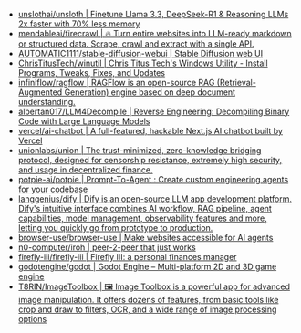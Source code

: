 + [unslothai/unsloth | Finetune Llama 3.3, DeepSeek-R1 & Reasoning LLMs 2x faster with 70% less memory](https://github.com//unslothai/unsloth)
+ [mendableai/firecrawl | 🔥 Turn entire websites into LLM-ready markdown or structured data. Scrape, crawl and extract with a single API.](https://github.com//mendableai/firecrawl)
+ [AUTOMATIC1111/stable-diffusion-webui | Stable Diffusion web UI](https://github.com//AUTOMATIC1111/stable-diffusion-webui)
+ [ChrisTitusTech/winutil | Chris Titus Tech's Windows Utility - Install Programs, Tweaks, Fixes, and Updates](https://github.com//ChrisTitusTech/winutil)
+ [infiniflow/ragflow | RAGFlow is an open-source RAG (Retrieval-Augmented Generation) engine based on deep document understanding.](https://github.com//infiniflow/ragflow)
+ [albertan017/LLM4Decompile | Reverse Engineering: Decompiling Binary Code with Large Language Models](https://github.com//albertan017/LLM4Decompile)
+ [vercel/ai-chatbot | A full-featured, hackable Next.js AI chatbot built by Vercel](https://github.com//vercel/ai-chatbot)
+ [unionlabs/union | The trust-minimized, zero-knowledge bridging protocol, designed for censorship resistance, extremely high security, and usage in decentralized finance.](https://github.com//unionlabs/union)
+ [potpie-ai/potpie | Prompt-To-Agent : Create custom engineering agents for your codebase](https://github.com//potpie-ai/potpie)
+ [langgenius/dify | Dify is an open-source LLM app development platform. Dify's intuitive interface combines AI workflow, RAG pipeline, agent capabilities, model management, observability features and more, letting you quickly go from prototype to production.](https://github.com//langgenius/dify)
+ [browser-use/browser-use | Make websites accessible for AI agents](https://github.com//browser-use/browser-use)
+ [n0-computer/iroh | peer-2-peer that just works](https://github.com//n0-computer/iroh)
+ [firefly-iii/firefly-iii | Firefly III: a personal finances manager](https://github.com//firefly-iii/firefly-iii)
+ [godotengine/godot | Godot Engine – Multi-platform 2D and 3D game engine](https://github.com//godotengine/godot)
+ [T8RIN/ImageToolbox | 🖼️ Image Toolbox is a powerful app for advanced image manipulation. It offers dozens of features, from basic tools like crop and draw to filters, OCR, and a wide range of image processing options](https://github.com//T8RIN/ImageToolbox)
